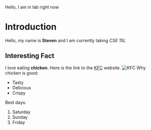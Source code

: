 Hello, I am in lab right now
# Introduction
Hello, my name is **Steven** and I am currently taking *CSE 15L*
## Interesting Fact 
I love eating **chicken.**
Here is the link to the [KFC](www.kfc.com) website.
![KFC](https://upload.wikimedia.org/wikipedia/en/thumb/b/bf/KFC_logo.svg/1200px-KFC_logo.svg.png)
Why chicken is good:
* Tasty
* Delicious
* Crispy

Best days:
1. Saturday
2. Sunday
3. Friday
